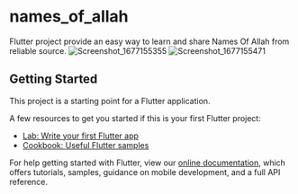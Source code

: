 # names_of_allah

Flutter project provide an easy way to learn and share Names Of Allah from reliable source.
![Screenshot_1677155355](https://user-images.githubusercontent.com/81860602/220906224-4a7829b4-dcc1-420d-82cc-8d9565fd726d.png)
![Screenshot_1677155471](https://user-images.githubusercontent.com/81860602/220906333-4e8fca9b-8003-4789-ac7e-c10b05a6625c.png)



## Getting Started

This project is a starting point for a Flutter application.

A few resources to get you started if this is your first Flutter project:

- [Lab: Write your first Flutter app](https://flutter.dev/docs/get-started/codelab)
- [Cookbook: Useful Flutter samples](https://flutter.dev/docs/cookbook)

For help getting started with Flutter, view our
[online documentation](https://flutter.dev/docs), which offers tutorials,
samples, guidance on mobile development, and a full API reference.
